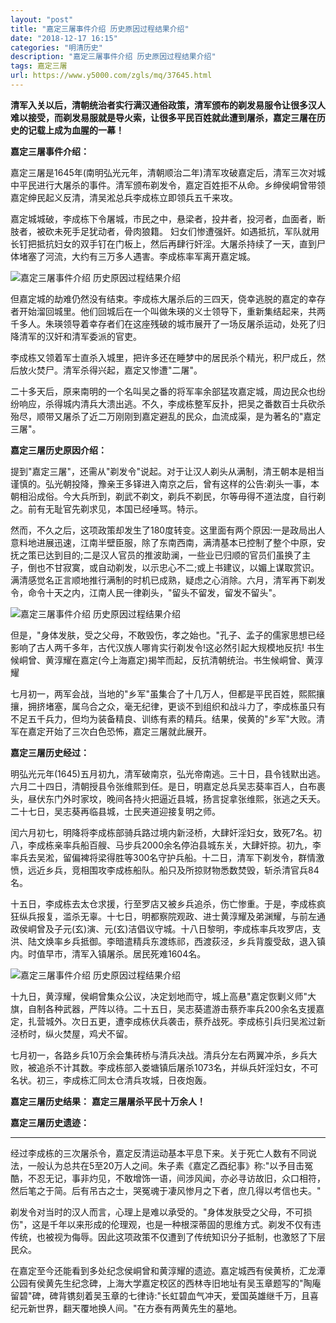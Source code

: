 ```yaml
---
layout: "post"
title: "嘉定三屠事件介绍 历史原因过程结果介绍"
date: "2018-12-17 16:15"
categories: "明清历史"
description: "嘉定三屠事件介绍 历史原因过程结果介绍"
tags: 嘉定三屠
url: https://www.y5000.com/zgls/mq/37645.html
---
```






**清军入关以后，清朝统治者实行满汉通俗政策，清军颁布的剃发易服令让很多汉人难以接受，而剃发易服就是导火索，让很多平民百姓就此遭到屠杀，嘉定三屠在历史的记载上成为血腥的一幕！**

 **嘉定三屠事件介绍：**

嘉定三屠是1645年(南明弘光元年，清朝顺治二年)清军攻破嘉定后，清军三次对城中平民进行大屠杀的事件。清军颁布剃发令，嘉定百姓拒不从命。乡绅侯峒曾带领嘉定绅民起义反清，清吴淞总兵李成栋立即领兵五千来攻。

嘉定城城破，李成栋下令屠城，市民之中，悬梁者，投井者，投河者，血面者，断肢者，被砍未死手足犹动者，骨肉狼籍。
妇女们惨遭强奸。如遇抵抗，军队就用长钉把抵抗妇女的双手钉在门板上，然后再肆行奸淫。大屠杀持续了一天，直到尸体堵塞了河流，大约有三万多人遇害。李成栋率军离开嘉定城。

![嘉定三屠事件介绍
历史原因过程结果介绍](https://img.y5000.com/uploads/allimg/181121/dea4f7019e890a9fbf18f9b45a60720a.jpg)

但嘉定城的劫难仍然没有结束。李成栋大屠杀后的三四天，侥幸逃脱的嘉定的幸存者开始溜回城里。他们回城后在一个叫做朱瑛的义士领导下，重新集结起来，共两千多人。朱瑛领导着幸存者们在这座残破的城市展开了一场反屠杀运动，处死了归降清军的汉奸和清军委派的官吏。

李成栋又领着军士直杀入城里，把许多还在睡梦中的居民杀个精光，积尸成丘，然后放火焚尸。清军杀得兴起，嘉定又惨遭"二屠"。

二十多天后，原来南明的一个名叫吴之番的将军率余部猛攻嘉定城，周边民众也纷纷响应，杀得城内清兵大溃出逃。不久，李成栋整军反扑，把吴之番数百士兵砍杀殆尽，顺带又屠杀了近二万刚刚到嘉定避乱的民众，血流成渠，是为著名的"嘉定三屠"。

 **嘉定三屠历史原因介绍：**

提到"嘉定三屠"，还需从"剃发令"说起。对于让汉人剃头从满制，清王朝本是相当谨慎的。弘光朝投降，豫亲王多铎进入南京之后，曾有这样的公告:剃头一事，本朝相沿成俗。今大兵所到，剃武不剃文，剃兵不剃民，尔等毋得不道法度，自行剃之。前有无耻官先剃求见，本国已经唾骂。特示。

然而，不久之后，这项政策却发生了180度转变。这里面有两个原因:一是政局出人意料地进展迅速，江南半壁臣服，除了东南西南，满清基本已控制了整个中原，安抚之策已达到目的;二是汉人官员的推波助澜，一些业已归顺的官员们虽换了主子，倒也不甘寂寞，或自动剃发，以示忠心不二;或上书建议，以媚上谋取赏识。满清感觉名正言顺地推行满制的时机已成熟，疑虑之心消除。六月，清军再下剃发令，命令十天之内，江南人民一律剃头，"留头不留发，留发不留头"。

![嘉定三屠事件介绍
历史原因过程结果介绍](https://img.y5000.com/uploads/allimg/181121/32b5f7b96e585d70145fce978fa74045.jpg)

但是，"身体发肤，受之父母，不敢毁伤，孝之始也。"孔子、孟子的儒家思想已经影响了古人两千多年，古代汉族人哪肯实行剃发令!这必然引起大规模地反抗!
书生候峒曾、黄淳耀在嘉定(今上海嘉定)揭竿而起，反抗清朝统治。书生候峒曾、黄淳耀

七月初一，两军会战，当地的"乡军"虽集合了十几万人，但都是平民百姓，熙熙攘攘，拥挤堵塞，属乌合之众，毫无纪律，更谈不到组织和战斗力了，李成栋虽只有不足五千兵力，但均为装备精良、训练有素的精兵。结果，侯黄的"乡军"大败。清军在嘉定开始了三次白色恐怖，嘉定三屠就此展开。

 **嘉定三屠历史经过：**

明弘光元年(1645)五月初九，清军破南京，弘光帝南逃。三十日，县令钱默出逃。六月二十四日，清朝授县令张维熙到任。是日，明嘉定总兵吴志葵率百人，白布裹头，昼伏东门外时家坟，晚间各持火把逼近县城，扬言捉拿张维熙，张逃之夭夭。二十七日，吴志葵再临县城，士民夹道迎接复明之师。

闰六月初七，明降将李成栋部骑兵路过境内新泾桥，大肆奸淫妇女，致死7名。初八，李成栋亲率兵船百艘、马步兵2000余名停泊县城东关，大肆奸掠。初九，李率兵去吴淞，留偏裨将梁得胜等300名守护兵船。十二日，清军下剃发令，群情激愤，远近乡兵，竞相围攻李成栋船队。船只及所掠财物悉数焚毁，斩杀清官兵84名。

十五日，李成栋去太仓求援，行至罗店又被乡兵追杀，伤亡惨重。于是，李成栋疯狂纵兵报复，滥杀无辜。十七日，明都察院观政、进士黄淳耀及弟渊耀，与前左通政侯峒曾及子元(玄)演、元(玄)洁倡议守城。十八日黎明，李成栋率兵攻罗店，支洪、陆文焕率乡兵抵御。李暗遣精兵东渡练祁，西渡荻泾，乡兵背腹受敌，退入镇内。时值早市，清军入镇屠杀。居民死难1604名。

![嘉定三屠事件介绍
历史原因过程结果介绍](https://img.y5000.com/uploads/allimg/181121/f09f1adfb76753ac131a1c364b715797.jpg)

十九日，黄淳耀，侯峒曾集众公议，决定划地而守，城上高悬"嘉定恢剿义师"大旗，自制各种武器，严阵以待。二十五日，吴志葵遣游击蔡乔率兵200余名支援嘉定，扎营城外。次日五更，遭李成栋伏兵袭击，蔡乔战死。李成栋引兵归吴淞过新泾桥时，纵火焚屋，鸡犬不留。

七月初一，各路乡兵10万余会集砖桥与清兵决战。清兵分左右两翼冲杀，乡兵大败，被追杀不计其数。李成栋部入娄塘镇后屠杀1073名，并纵兵奸淫妇女，不可名状。初三，李成栋汇同太仓清兵攻城，日夜炮轰。

 **嘉定三屠历史结果：** **嘉定三屠屠杀平民十万余人！**

 **嘉定三屠历史遗迹：**

 ****

经过李成栋的三次屠杀令，嘉定反清运动基本平息下来。关于死亡人数有不同说法，一般认为总共在5至20万人之间。朱子素《嘉定乙酉纪事》称:"以予目击冤酷，不忍无记，事非灼见，不敢增饰一语，间涉风闻，亦必寻访故旧，众口相符，然后笔之于简。后有吊古之士，哭冤魂于凄风惨月之下者，庶几得以考信也夫。"

剃发令对当时的汉人而言，心理上是难以承受的。"身体发肤受之父母，不可损伤"，这是千年以来形成的伦理观，也是一种根深蒂固的思维方式。剃发不仅有违传统，也被视为侮辱。因此这项政策不仅遭到了传统知识分子抵制，也激怒了下层民众。

在嘉定至今还能看到多处纪念侯峒曾和黄淳耀的遗迹。嘉定城西有侯黄桥，汇龙潭公园有侯黄先生纪念碑，上海大学嘉定校区的西林寺旧地址有吴玉章题写的"陶庵留碧"碑，碑背镌刻着吴玉章的七律诗:"长虹碧血气冲天，爱国英雄继千万，且喜纪元新世界，翻天覆地换人间。"在方泰有两黄先生的墓地。

  
  
